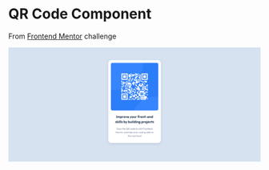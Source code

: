 # QR Code Component

From [Frontend Mentor](https://www.frontendmentor.io) challenge

![Component Completed](./images/screenshot.png)